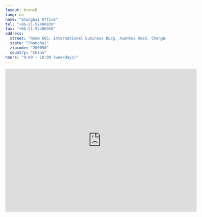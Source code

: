 ```yaml
---
layout: branch
lang: en
name: "Shanghai Office"
tel: "+86-21-52406930"
fax: "+86-21-52406950"
address:
  street: "Room 605, International Business BLdg, Xuanhua Road, Changning District"
  state: "Shanghai"
  zipcode: "200050"
  country: "China"
hours: "9:00 ~ 18:00 (weekdays)"
---
```


<iframe src="https://www.google.com/maps/embed?pb=!1m18!1m12!1m3!1d2028.8462751384968!2d121.42894959856366!3d31.217983172942564!2m3!1f0!2f0!3f0!3m2!1i1024!2i768!4f13.1!3m3!1m2!1s0x35b2655bd6f923cd%3A0x9a23c9bb0692f21f!2z5Zu96ZmF5LyB5Lia5Lya6aaG!5e0!3m2!1sen!2sus!4v1474180525169" width="600" height="450" frameborder="0" style="border:0" allowfullscreen class="center-block"></iframe>
